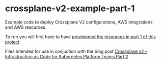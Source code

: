 # crossplane-v2-example-part-1

Example code to deploy Crossplane V2 configurations, AWS integrations and AWS resources.

To run you will first have to have [provisioned the resources in part 1 of this project](https://github.com/tinfoilcipher/blogexamples/tree/feat/add-2025-10-14-crossplane-v2-iac-for-k8s-platform-teams-part-2/crossplane-v2-example/part-1).

Files intended for use in conjuction with the blog post [Crossplane v2 – Infrastructure as Code for Kubernetes Platform Teams Part 2](https://tinfoilcipher.co.uk/2025/10/14/crossplane-v2-iac-for-k8s-platform-teams-part-2).
